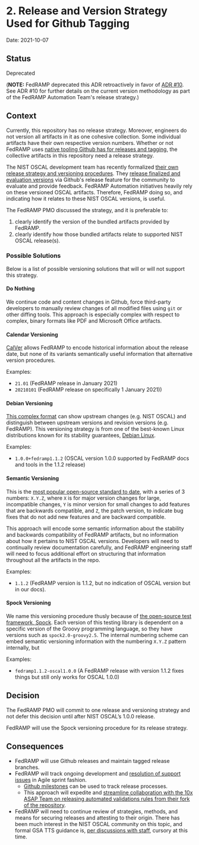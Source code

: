 # 2. Release and Version Strategy Used for Github Tagging

Date: 2021-10-07

## Status

Deprecated

(**NOTE:** FedRAMP deprecated this ADR retroactively in favor of [ADR #10](./0010-semantic-versions-only.md). See ADR #10 for further details on the current version methodology as part of the FedRAMP Automation Team's release strategy.)

## Context

Currently, this repository has no release strategy. Moreover, engineers do not version all artifacts in it as one cohesive collection. Some individual artifacts have their own respective version numbers. Whether or not FedRAMP uses [native tooling Github has for releases and tagging](https://docs.github.com/en/github/administering-a-repository/releasing-projects-on-github/managing-releases-in-a-repository), the collective artifacts in this repository need a release strategy.

The NIST OSCAL development team has recently formalized [their own release strategy and versioning procedures](https://github.com/usnistgov/OSCAL/blob/91084cdad37e88a5fcaf05e5a80c3a81e72a62c5/versioning-and-branching.md). They [release finalized and evaluation versions](https://github.com/usnistgov/oscal/releases) via Github's release feature for the community to evaluate and provide feedback. FedRAMP Automation initiatives heavily rely on these versioned OSCAL artifacts. Therefore, FedRAMP doing so, and indicating how it relates to these NIST OSCAL versions, is useful.

The FedRAMP PMO discussed the strategy, and it is preferable to:

1. clearly identify the version of the bundled artifacts provided by FedRAMP.
2. clearly identify how those bundled artifacts relate to supported NIST OSCAL release(s). 

### Possible Solutions

Below is a list of possible versioning solutions that will or will not support this strategy.

#### Do Nothing

We continue code and content changes in Github, force third-party developers to manually review changes of all modified files using `git` or other diffing tools. This approach is especially complex with respect to complex, binary formats like PDF and Microsoft Office artifacts.

#### Calendar Versioning

[CalVer](https://calver.org/) allows FedRAMP to encode historical information about the release date, but none of its variants semantically useful information that alternative version procedures.

Examples:

- `21.01` (FedRAMP release in January 2021)
- `20210101` (FedRAMP release on specifically 1 January 2021))

#### Debian Versioning

[This complex format](https://man7.org/linux/man-pages/man7/deb-version.7.html) can show upstream changes (e.g. NIST OSCAL) and distinguish between upstream versions and revision versions (e.g. FedRAMP). This versioning strategy is from one of the best-known Linux distributions known for its stability guarantees, [Debian Linux](https://www.debian.org).

Examples:

- `1.0.0+fedramp1.1.2` (OSCAL version 1.0.0 supported by FedRAMP docs and tools in the 1.1.2 release)

#### Semantic Versioning

This is the [most popular open-source standard to date](https://semver.org/spec/v2.0.0.html), with a series of 3 numbers: `X.Y.Z`, where `X` is for major version changes for large, incompatible changes, `Y` is minor version for small changes to add features that are backwards compatible, and `Z`, the patch version, to indicate bug fixes that do not add new features and are backward compatible.

This approach will encode some semantic information about the stability and backwards compatibility of FedRAMP artifacts, but no information about how it pertains to NIST OSCAL versions. Developers will need to continually review documentation carefully, and FedRAMP engineering staff will need to focus additional effort on structuring that information throughout all the artifacts in the repo.

Examples:

- `1.1.2` (FedRAMP version is 1.1.2, but no indication of OSCAL version but in our docs).

#### Spock Versioning

We name this versioning procedure thusly because of [the  open-source test framework, Spock](https://spockframework.org/spock/docs/2.0/known_issues.html#_groovy_version_compatibility). Each version of this testing library is dependent on a specific version of the Groovy programming language, so they have versions such as `spock2.0-groovy2.5`. The internal numbering scheme can embed semantic versioning information with the numbering `X.Y.Z` pattern internally, but 

Examples:
- `fedramp1.1.2-oscal1.0.0` (A FedRAMP release with version 1.1.2 fixes things but still only works for OSCAL 1.0.0)

## Decision

The FedRAMP PMO will commit to one release and versioning strategy and not defer this decision until after NIST OSCAL’s 1.0.0 release. 

FedRAMP will use the Spock versioning procedure for its release strategy. 

## Consequences

- FedRAMP will use Github releases and maintain tagged release branches.
- FedRAMP will track ongoing development and [resolution of support issues](github.com/GSA/fedramp-automation/issues) in Agile sprint fashion.
  - [Github milestones](https://github.com/GSA/fedramp-automation/milestone/) can be used to track release processes.
  - This approach will expedite and [streamline collaboration with the 10x ASAP Team on releasing automated validations rules from their fork of the repository](https://github.com/18F/fedramp-automation).
- FedRAMP will need to continue review of strategies, methods, and means for securing releases and attesting to their origin. There has been much interest in the NIST OSCAL community on this topic, and formal GSA TTS guidance is, [per discussions with staff](https://gsa-tts.slack.com/archives/C02A920NB/p1622741218003800), cursory at this time.
